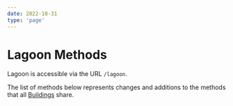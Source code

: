```yaml
---
date: 2022-10-31
type: 'page'
---
```


# Lagoon Methods

Lagoon is accessible via the URL `/lagoon`.

The list of methods below represents changes and additions to the methods that all [Buildings](/api/Buildings) share.
